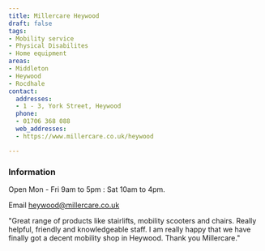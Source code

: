 ```yaml
---
title: Millercare Heywood
draft: false
tags:
- Mobility service
- Physical Disabilites
- Home equipment
areas:
- Middleton
- Heywood
- Rocdhale
contact:
  addresses:
  - 1 - 3, York Street, Heywood
  phone:
  - 01706 368 088
  web_addresses:
  - https://www.millercare.co.uk/heywood

---
```


### Information

Open Mon - Fri  9am to 5pm :
Sat  10am to 4pm.

Email heywood@millercare.co.uk

"Great range of products like stairlifts, mobility scooters and chairs. Really helpful, friendly and knowledgeable staff. I am really happy that we have finally got a decent mobility shop in Heywood. Thank you Millercare."
